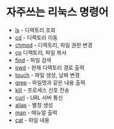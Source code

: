 # 자주쓰는 리눅스 명령어

- [ls](https://github.com/shinbaak/linux-cli/blob/master/ls.md) - 디렉토리 조회
- [cd](https://github.com/shinbaak/linux-cli/blob/master/cd.md) - 디렉토리 이동
- [chmod](https://github.com/shinbaak/linux-cli/blob/master/chmod.md) - 디렉토리, 파일 권한 변경
- [cp](https://github.com/shinbaak/linux-cli/blob/master/cp.md) 디렉토리, 파일 복사
- [find](https://github.com/shinbaak/linux-cli/blob/master/find.md) - 파일 검색
- [pwd](https://github.com/shinbaak/linux-cli/blob/master/pwd.md) - 현재 디렉토리 경로 출력
- [touch](https://github.com/shinbaak/linux-cli/blob/master/touch.md) - 파일 생성, 날짜 변경
- [grep](https://github.com/shinbaak/linux-cli/blob/master/grep.md) - 파일명과 같은 내용 출력
- [kill](https://github.com/shinbaak/linux-cli/blob/master/kill.md) - 프로세스 신호 전송
- [curl](https://github.com/shinbaak/linux-cli/blob/master/curl.md) - URL 서버 통신
- [alias](https://github.com/shinbaak/linux-cli/blob/master/alias.md) - 별칭 생성
- [man](https://github.com/shinbaak/linux-cli/blob/master/man.md) - 메뉴얼 출력
- [cat](https://github.com/shinbaak/linux-cli/blob/master/cat.md) - 파일 내용 


